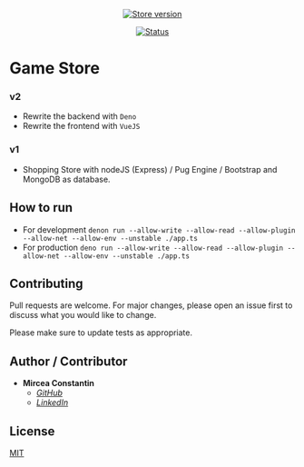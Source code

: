 <p align="center">
  <a href="https://store-games.herokuapp.com/" target="_blank">
    <img src="https://img.shields.io/badge/Game%20Store-2.0.0-red.svg?style=for-the-badge" alt="Store version">
  </a>
</p>
<p align="center">
   <a href="https://store-games.herokuapp.com/" target="_blank">
    <img src="https://img.shields.io/badge/Status-Offline-green.svg?style=for-the-badge" alt="Status">
   </a>  
</p>
 

# Game Store

### v2
  - Rewrite the backend with ```Deno```
  - Rewrite the frontend with ```VueJS```

### v1
  - Shopping Store with nodeJS (Express) / Pug Engine / Bootstrap and MongoDB as database.

## How to run
  - For development ```denon run --allow-write --allow-read --allow-plugin --allow-net --allow-env --unstable ./app.ts```
  - For production ```deno run --allow-write --allow-read --allow-plugin --allow-net --allow-env --unstable ./app.ts```

## Contributing
Pull requests are welcome. For major changes, please open an issue first to discuss what you would like to change.

Please make sure to update tests as appropriate.

## Author / Contributor
-   **Mircea Constantin**
    - *[GitHub](https://github.com/MirceaConstantin)*
    - *[LinkedIn](https://www.linkedin.com/in/constantin-m-b6b602125/)*

## License
[MIT](https://choosealicense.com/licenses/mit/)
